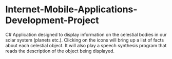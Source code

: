 # Internet-Mobile-Applications-Development-Project
C# Application designed to display information on the celestial bodies in our solar system (planets etc.). Clicking on the icons will bring up a list of facts about each celestial object. It will also play a speech synthesis program that reads the description of the object being displayed.
